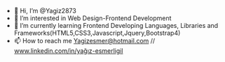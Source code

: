 - 👋 Hi, I’m @Yagiz2873
- 👀 I’m interested in Web Design-Frontend Development
- 🌱 I’m currently learning Frontend Developing Languages, Libraries and Frameworks(HTML5,CSS3,Javascript,Jquery,Bootstrap4)
- 📫 How to reach me Yagizesmer@hotmail.com //  www.linkedin.com/in/yağız-esmerligil            

<!---
Yagiz2873/Yagiz2873 is a ✨ special ✨ repository because its `README.md` (this file) appears on your GitHub profile.
You can click the Preview link to take a look at your changes.
--->
